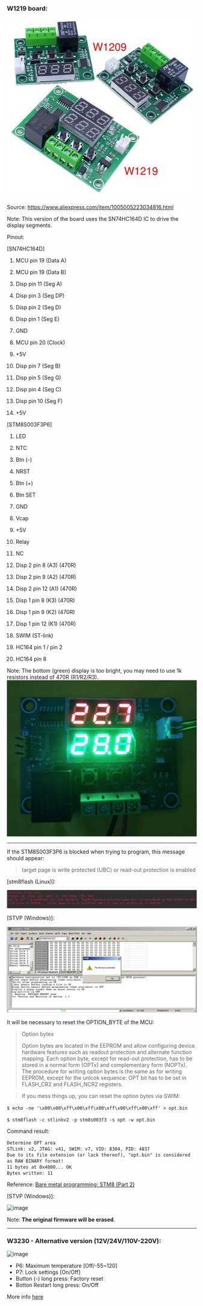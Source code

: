 ### W1219 board:

![image](https://raw.githubusercontent.com/rtek1000/W1209-firmware-modified/master/W1219-firmware-Dual-display/Doc/Dual_display.jpg)

Source: https://www.aliexpress.com/item/1005005223034816.html

Note: This version of the board uses the SN74HC164D IC to drive the display segments.

Pinout:

[SN74HC164D]
1. MCU pin 19 (Data A)
2. MCU pin 19 (Data B)
3. Disp pin 11 (Seg A)
4. Disp pin 3 (Seg DP)
5. Disp pin 2 (Seg D)
6. Disp pin 1 (Seg E)
7. GND

8. MCU pin 20 (Clock)
9. +5V
10. Disp pin 7 (Seg B)
11. Disp pin 5 (Seg G)
12. Disp pin 4 (Seg C)
13. Disp pin 10 (Seg F)
14. +5V


[STM8S003F3P6]
1. LED
2. NTC
3. Btn (-)
4. NRST
5. Btn (+)
6. Btn SET
7. GND
8. Vcap
9. +5V
10. Relay

11. NC
12. Disp 2 pin 8 (A3) (470R)
13. Disp 2 pin 9 (A2) (470R)
14. Disp 2 pin 12 (A1) (470R)
15. Disp 1 pin 8 (K3) (470R)
16. Disp 1 pin 9 (K2) (470R)
17. Disp 1 pin 12 (K1) (470R)
18. SWIM (ST-link)
19. HC164 pin 1 / pin 2
20. HC164 pin 8

Note: The bottom (green) display is too bright, you may need to use 1k resistors instead of 470R (R1/R2/R3).
![image](https://raw.githubusercontent.com/rtek1000/W1209-firmware-modified/master/W1219-firmware-Dual-display/Doc/W1219_Displays.png)

----------

If the STM8S003F3P6 is blocked when trying to program, this message should appear:

> target page is write protected (UBC) or read-out protection is enabled

[stm8flash (Linux)]:

![image](https://raw.githubusercontent.com/rtek1000/W1209-firmware-modified/master/W1209-firmware-Timer/Doc/MCU_write_protected.png)

[STVP (Windows)]:

![image](https://raw.githubusercontent.com/rtek1000/W1209-firmware-modified/master/W1209-firmware-Timer/Doc/Chip_protected.png)


It will be necessary to reset the OPTION_BYTE of the MCU:

>Option bytes
>
>Option bytes are located in the EEPROM and allow configuring device hardware features such as readout protection and alternate function mapping. Each option byte, except for read-out protection, has to be stored in a normal form (OPTx) and complementary form (NOPTx). The procedure for writing option bytes is the same as for writing EEPROM, except for the unlcok sequence: OPT bit has to be set in FLASH_CR2 and FLASH_NCR2 registers.

>If you mess things up, you can reset the option bytes via SWIM:

```$ echo -ne '\x00\x00\xff\x00\xff\x00\xff\x00\xff\x00\xff' > opt.bin```

```$ stm8flash -c stlinkv2 -p stm8s003f3 -s opt -w opt.bin```


Command result:
```
Determine OPT area
STLink: v2, JTAG: v41, SWIM: v7, VID: 8304, PID: 4837
Due to its file extension (or lack thereof), "opt.bin" is considered as RAW BINARY format!
11 bytes at 0x4800... OK
Bytes written: 11
```

Reference: [Bare metal programming: STM8 (Part 2) ](https://lujji.github.io/blog/bare-metal-programming-stm8-part2/)

[STVP (Windows)]:

![image](https://raw.githubusercontent.com/rtek1000/W1209-firmware-modified/master/W1209-firmware-Timer/Doc/Chip_unprotected.png)

Note: **The original firmware will be erased**.

----------

### W3230 - Alternative version (12V/24V/110V-220V):
![image](https://raw.githubusercontent.com/rtek1000/W1209-firmware-modified/master/W3230-firmware-Dual-display/Doc/W3230.png)

- P6: Maximum temperature [Off/-55~120]
- P7: Lock settings [On/Off]
- Button (-) long press: Factory reset
- Botton Restart long press: On/Off

More info [here](https://github.com/rtek1000/W1209-firmware-modified/tree/master/W3230-firmware-Dual-display)

